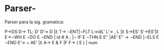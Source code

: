 # Parser-
Parser para la sig. gramatica:


P->DS
D-> TL; D’
D’-> D  |Ꜫ
T-> ¬ENT|¬FLT
L->idL’
L’->  , L |Ꜫ
S->ES’
S’->ES’|Ꜫ
E->¬WH E ¬DO E ¬END | id # A ; |¬ IF E ¬THN E E’’ |AE’ 
E’’ -> ¬END |¬ELS  E  ¬END
E’->  ~ AE’  |Ꜫ
A->  E & F |F
F-> ( E ) | num
